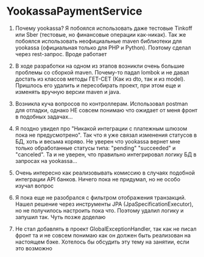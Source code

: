# YookassaPaymentService

1. Почему yookassa? Я побоялся использовать даже тестовые Tinkoff или Sber (тестовые, но финансовые операции как-никак). 
Так же побоялся использовать неофициальные maven библиотеки для yookassa (официальная только для PHP и Python).
Поэтому сделал через rest-запрос. Вроде работает

2. В ходе разработки на одном из этапов возникли очень большие проблемы со сборкой maven. Почему-то падал lombok и не 
давал достать из классов методы ГЕТ-СЕТ (Как из dto, так и из model).
Пришлось его удалить и пересобирать проект, при этом еще и изменять вручную версии maven и java. 

3. Возникла куча вопросов по контроллерам. Использовал postman для отладки, однако НЕ совсем понимаю что ожидает
от меня фронт в подобных задачах... 

4. Я поздно увидел про "Никакой интеграции с платежным шлюзом пока не предусмотрено". Так что я уже связал
изменения статусов в БД, хоть и весьма коряво. Не уверен что yookassa вернет мне только обработанные статусы типа:
"pending" "succeeded" и "canceled". Та и не уверен, что правильно интегрировал логику БД в запросах на yookassa...

5. Очень интересно как реализовывать комиссию в случаях подобной интеграции API банков. Ничего пока не придумал,
но не особо изучал вопрос
 
6. Я пока еще не разобрался с фильтром отображения транзакций. Нашел решение через инструменты JPA 
(JpaSpecificationExecutor), но не получилось настроить пока что. Поэтому удалил логику и запушил так. Чуть позже доделаю

7. Не стал добавлять в проект GlobalExceptionHandler, так как не писал фронт та и не совсем понимаю как он должен быть 
реализован на настоящем бэке. Хотелось бы обсудить эту тему на занятии, если это возможно

